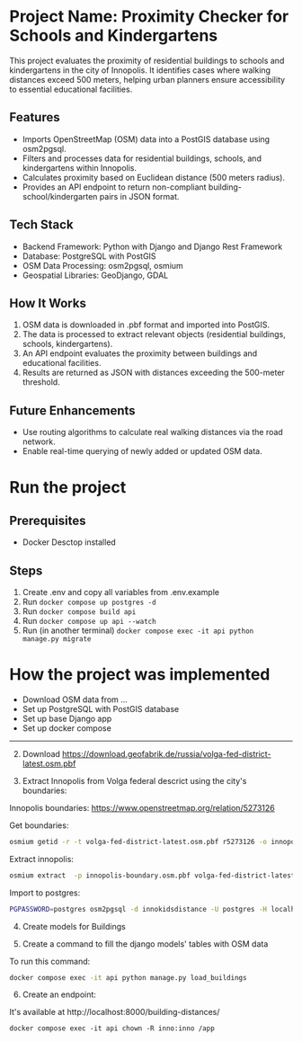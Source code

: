 
# Project Name: Proximity Checker for Schools and Kindergartens
This project evaluates the proximity of residential buildings to schools and kindergartens in the city of Innopolis. It identifies cases where walking distances exceed 500 meters, helping urban planners ensure accessibility to essential educational facilities.

## Features
- Imports OpenStreetMap (OSM) data into a PostGIS database using osm2pgsql.
- Filters and processes data for residential buildings, schools, and kindergartens within Innopolis.
- Calculates proximity based on Euclidean distance (500 meters radius).
- Provides an API endpoint to return non-compliant building-school/kindergarten pairs in JSON format.

## Tech Stack
- Backend Framework: Python with Django and Django Rest Framework
- Database: PostgreSQL with PostGIS
- OSM Data Processing: osm2pgsql, osmium
- Geospatial Libraries: GeoDjango, GDAL

## How It Works
1. OSM data is downloaded in .pbf format and imported into PostGIS.
2. The data is processed to extract relevant objects (residential buildings, schools, kindergartens).
3. An API endpoint evaluates the proximity between buildings and educational facilities.
4. Results are returned as JSON with distances exceeding the 500-meter threshold.

## Future Enhancements
- Use routing algorithms to calculate real walking distances via the road network.
- Enable real-time querying of newly added or updated OSM data.

# Run the project

## Prerequisites

- Docker Desctop installed

## Steps

1. Create .env and copy all variables from .env.example
2. Run `docker compose up postgres -d`
3. Run `docker compose build api`
4. Run `docker compose up api --watch`
5. Run (in another terminal) `docker compose exec -it api python manage.py migrate`

# How the project was implemented

- Download OSM data from ...
- Set up PostgreSQL with PostGIS database
- Set up base Django app
- Set up docker compose

---

2. Download https://download.geofabrik.de/russia/volga-fed-district-latest.osm.pbf 

3. Extract Innopolis from Volga federal descrict using the city's boundaries:

Innopolis boundaries: https://www.openstreetmap.org/relation/5273126

Get boundaries:
```bash
osmium getid -r -t volga-fed-district-latest.osm.pbf r5273126 -o innopolis-boundary.osm.pbf 
```

Extract innopolis:
```bash
osmium extract  -p innopolis-boundary.osm.pbf volga-fed-district-latest.osm.pbf -o innopolis.osm.pbf
```

Import to postgres:
```bash
PGPASSWORD=postgres osm2pgsql -d innokidsdistance -U postgres -H localhost -P 5432 --slim --create --hstore --latlong ~/innopolis.osm.pbf
```

4. Create models for Buildings

5. Create a command to fill the django models' tables with OSM data

To run this command:
```bash
docker compose exec -it api python manage.py load_buildings
```

6. Create an endpoint:

It's available at http://localhost:8000/building-distances/


`docker compose exec -it api chown -R inno:inno /app`

